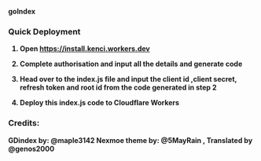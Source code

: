 <b>goIndex<b>

### Quick Deployment
1. Open https://install.kenci.workers.dev

2. Complete authorisation and input all the details and generate code

3. Head over to the index.js file and input the client id ,client secret, refresh token and root id from the code generated in step 2

4. Deploy this index.js code to Cloudflare Workers

### Credits:
GDindex by: @maple3142
Nexmoe theme by: @5MayRain , Translated by @genos2000
